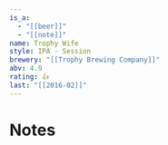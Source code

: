 ```yaml
---
is_a:
  - "[[beer]]"
  - "[[note]]"
name: Trophy Wife
style: IPA - Session
brewery: "[[Trophy Brewing Company]]"
abv: 4.9
rating: 👍
last: "[[2016-02]]"
---
```

# Notes

